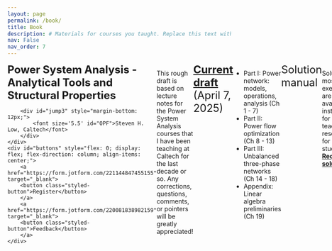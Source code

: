 ```yaml
---
layout: page
permalink: /book/
title: Book
description: # Materials for courses you taught. Replace this text with your description.
nav: False
nav_order: 7
---
```

<style>
    .styled-button {
        display: block;
        width: 150px; /* Fixed width */
        padding: 10px 20px;
        background-color: #333; /* Dark gray background */
        color: white; /* White text */
        text-align: center;
        text-decoration: none;
        font-size: 16px;
        border-radius: 5px;
        border: 2px solid white; /* White border */
        cursor: pointer;
        transition: background-color 0.3s, color 0.3s; /* Smooth transition */
        margin-bottom: 20px; /* Margin between buttons */
    }

    /* Button hover effect */
    .styled-button:hover {
        background-color: white; /* White background on hover */
        color: black; /* Black text on hover */
    }
</style>
<div id="container" style="display: flex; justify-content: space-between; align-items: flex-start; text-align: left;">
    <div id="content" style="flex: 1;">
        <div id="jump1" style="margin-bottom: 12px;">
            <font size='5.5' id="OPF"><b>Power System Analysis - Analytical Tools and Structural Properties </b></font>
        </div>
        
        <div id="jump3" style="margin-bottom: 12px;">
            <font size='5.5' id="OPF">Steven H. Low, Caltech</font>
        </div>
    </div>
    <div id="buttons" style="flex: 0; display: flex; flex-direction: column; align-items: center;">
        <a href="https://form.jotform.com/221144847455155" target="_blank">
        <button class="styled-button">Register</button>
        </a>
        <a href="https://form.jotform.com/220081838982159" target="_blank">
        <button class="styled-button">Feedback</button>
        </a>
    </div>
</div>
<hr>

This rough draft is based on lecture notes for the Power System Analysis courses that I have been teaching at Caltech for the last decade or so. Any corrections, questions, comments, or pointers will be greatly appreciated!

<div id="jump1" style="margin-bottom: 12px;"><font size='5.5' id = "OPF"><a target = "_blank" href='../assets/book/PSA/Low-PSA-v20250407.pdf'><b>Current draft</b></a> (April 7, 2025)</font></div>

- Part I: Power network: models, operations, analysis (Ch 1 - 7)
- Part II: Power flow optimization (Ch 8 - 13)
- Part III: Unbalanced three-phase networks (Ch 14 - 18)
- Appendix: Linear algebra preliminaries (Ch 19)

<div id="jump1" style="margin-bottom: 12px;"><font size='5.5' id = "OPF">Solution manual</font></div>

Solutions to most of the exercises are available to instructors for teaching or researchers for self study.  <a target = "_blank" href='https://form.jotform.com/230617373015146'><b>Request solution.</b></a>

<div id="jump1" style="margin-bottom: 12px;"><font size='5.5' id = "OPF">Slides</font></div>

The slides below that are dated on or after Dec 13, 2024 match the chapters in the textbook.
(Slides dated before Dec 13, 2024 are for the dated versions of the draft and undated slides are for the Feb 16, 2023 version of the draft.)

- Part I: Power network: models, operations, analysis
    - Ch 1 Basic concepts: <a target = "_blank" download href='../assets/keynotes/Low-Ch1-BasicConcepts-202109.key'><b>Keynote</b></a>  <a target = "_blank" href='../assets/book/PSA-pre202410/Low-Ch1-BasicConcepts-202209.pdf'><b>PDF</b></a> 
    - Ch 2 Transmission line models: <a target = "_blank" download href='../assets/keynotes/Low-Ch2-LineModels-202109.key'><b>Keynote</b></a>  <a target = "_blank" href='../assets/book/PSA-pre202410/Low-Ch2-LineModels-202109.pdf'><b>PDF</b></a> 
    - Ch 3 Transformer models: <a target = "_blank" download href='../assets/keynotes/Low-Ch3-Transformers-202109.key'><b>Keynote</b></a>  <a target = "_blank" href='../assets/book/PSA-pre202410/Low-Ch3-Transformers-202307.pdf'><b>PDF</b></a>  (last update: July 5, 2023)
    - Ch 4 Bus injection models: <a target = "_blank" download href='../assets/book/slides-202410/Low-PSAslides-Ch4-BIM-v20241213.key'><b>Keynote</b></a>  <a target = "_blank" href='../assets/book/slides-202410/Low-PSAslides-Ch4-BIM-v20241213.pdf'><b>PDF</b></a> (last update: Dec 13, 2024)
    - Ch 5 Branch flow models: radial networks: <a target = "_blank" download href='../assets/book/slides-202410/Low-PSAslides-Ch5-BFM-v20241213.key'><b>Keynote</b></a>  <a target = "_blank" href='../assets/book/slides-202410/Low-PSAslides-Ch5-BFM-v20241213.pdf'><b>PDF</b></a> (last update: Dec 13, 2024)
  - Ch 6 System operation: power balance: <a target = "_blank" download href='../assets/book/slides-202410/Low-PSAslides-Ch6-opPowerBalance-v20250415.key'><b>Keynote</b></a>  <a target = "_blank" href='../assets/book/slides-202410/Low-PSAslides-Ch6-opPowerBalanace-v20250415.pdf'><b>PDF</b></a> (last update: April 15, 2025)
  - Ch 7 System operation: estimation and control: <a target = "_blank" download href='../assets/book/slides-202410/Low-PSAslides-Ch7-opEstimationControl-v20250415.key'><b>Keynote</b></a>  <a target = "_blank" href='../assets/book/slides-202410/Low-PSAslides-Ch7-opEstimationControl-v20250415.pdf'><b>PDF</b></a> (last update: April 15, 2025)

- Part II: Power flow optimization
    - Ch 8 Smooth convex optimization: <a target = "_blank" download href='../assets/book/slides-202410/'><b> </b></a>  <a target = "_blank" href='../assets/book/slides-202410/'><b> </b></a> 
    - Ch 9 Optimal power flow: <a target = "_blank" download href='../assets/book/slides-202410/Low-PSAslides-Ch9-OPF-v20241213.key'><b>Keynote</b></a>  <a target = "_blank" href='../assets/book/slides-202410/Low-PSAslides-Ch9-OPF-v20241213.pdf'><b>PDF</b></a> (last update: Dec 13, 2024) 
    - Ch 10 Semidefinite relaxations: BIM: <a target = "_blank" download href='../assets/book/slides-202410/Low-PSAslides-Ch10-BIMrelaxation-v20241213.key'><b>Keynote</b></a>  <a target = "_blank" href='../assets/book/slides-202410/Low-PSAslides-Ch10-BIMrelaxation-v20241213.pdf'><b>PDF</b></a> (last update: Dec 13, 2024) 
    - Ch 11 Semidefinite relaxations: BFM: <a target = "_blank" download href='../assets/book/slides-202410/Low-PSAslides-Ch11-BFMrelaxation-v20241213.key'><b>Keynote</b></a>  <a target = "_blank" href='../assets/book/slides-202410/Low-PSAslides-Ch11-BFMrelaxation-v20241213.pdf'><b>PDF</b></a> (last update: Dec 13, 2024) 
    - Ch 12 Nonsmooth convex optimization: <a target = "_blank" download href='../assets/book/slides-202410/Low-PSAslides-Ch12-NonsmoothConvexOpt-v20250207.key'><b>Keynote</b></a>  <a target = "_blank" href='../assets/book/slides-202410/Low-PSAslides-Ch12-NonsmoothConvexOpt-v20250207.pdf'><b>PDF</b></a> (last update: Feb 7, 2025)
    - Ch 13 Stochastic OPF: <a target = "_blank" download href='../assets/book/slides-202410/Low-PSAslides-Ch13-SOPF-v20250415.key'><b>Keynote</b></a>  <a target = "_blank" href='../assets/book/slides-202410/Low-PSAslides-Ch13-SOPF-v20250415.pdf'><b>PDF</b></a> (last update: April 15, 2025)
 
- Part III: Unbalanced three-phase networks
    - Ch 14 & 15 Component models: <a target = "_blank" download href='../assets/keynotes/Low-Ch8-Unbalanced-Components-202208.key'><b>Keynote</b></a>  <a target = "_blank" href='../assets/book/PSA-pre202410/Low-Ch8-Unbalanced-Components-202307.pdf'><b>PDF</b></a>  (last update: July 5, 2023)
    - Ch 16 Bus injection models: <a target = "_blank" download href='../assets/keynotes/Low-Ch9-Unbalanced-BIM-202208.key'><b>Keynote</b></a>  <a target = "_blank" href='../assets/book/PSA-pre202410/Low-Ch9-Unbalanced-BIM-202211.pdf'><b>PDF</b></a> 
    - Ch 17 Branch flow models: radial networks <a target = "_blank" download href='../assets/keynotes/Low-Ch10-Unbalanced-BFM-202208.key'><b>Keynote</b></a>  <a target = "_blank" href='../assets/book/PSA-pre202410/Low-Ch10-Unbalanced-BFM-202212.pdf'><b>PDF</b></a> 
     - Ch 18 Power flow optimization: 



